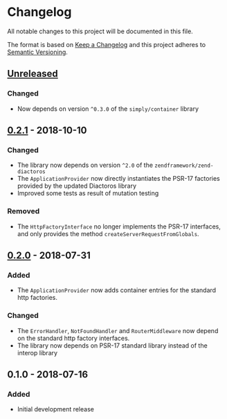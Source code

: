 # Changelog
All notable changes to this project will be documented in this file.

The format is based on [Keep a Changelog](http://keepachangelog.com/en/1.0.0/)
and this project adheres to [Semantic Versioning](http://semver.org/spec/v2.0.0.html).

## [Unreleased]
### Changed
- Now depends on version `^0.3.0` of the `simply/container` library

## [0.2.1] - 2018-10-10
### Changed
- The library now depends on version `^2.0` of the `zendframework/zend-diactoros`
- The `ApplicationProvider` now directly instantiates the PSR-17 factories provided by the updated Diactoros library
- Improved some tests as result of mutation testing

### Removed
- The `HttpFactoryInterface` no longer implements the PSR-17 interfaces, and only provides the method
  `createServerRequestFromGlobals`.

## [0.2.0] - 2018-07-31
### Added
- The `ApplicationProvider` now adds container entries for the standard http factories.

### Changed
- The `ErrorHandler`, `NotFoundHandler` and `RouterMiddleware` now depend on the standard http factory interfaces.
- The library now depends on PSR-17 standard library instead of the interop library

## 0.1.0 - 2018-07-16
### Added
- Initial development release

[Unreleased]: https://github.com/simply-framework/application/compare/v0.2.1...HEAD
[0.2.1]: https://github.com/simply-framework/application/compare/v0.2.0...v0.2.1
[0.2.0]: https://github.com/simply-framework/application/compare/v0.1.0...v0.2.0
